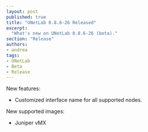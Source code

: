 ```yaml
---
layout: post
published: true
title: "UNetLab 0.8.6-26 Released"
excerpt:
  "What's new on UNetLab 0.8.6-26 (beta)."
section: "Release"
authors:
- andrea
tags:
- UNetLab
- Beta
- Release
---
```

New features:
* Customized interface name for all supported nodes.

New supported images:

* Juniper vMX
